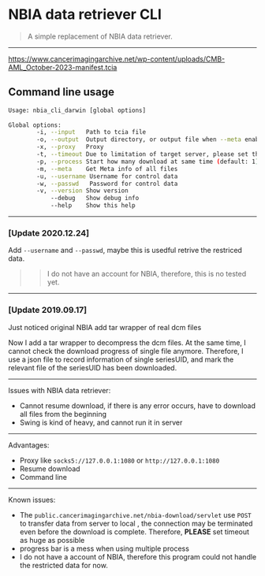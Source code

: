 # NBIA data retriever CLI

> A simple replacement of NBIA data retriever.

---

https://www.cancerimagingarchive.net/wp-content/uploads/CMB-AML_October-2023-manifest.tcia

## Command line usage

```bash
Usage: nbia_cli_darwin [global options]                                       
                                                                              
Global options:                                                               
        -i, --input   Path to tcia file
        -o, --output  Output directory, or output file when --meta enabled (default: downloads)            
        -x, --proxy   Proxy
        -t, --timeout Due to limitation of target server, please set this time out value as big as possible (default: 1200000)
        -p, --process Start how many download at same time (default: 1)
        -m, --meta    Get Meta info of all files
        -u, --username Username for control data
        -w, --passwd   Password for control data
        -v, --version Show version
            --debug   Show debug info
            --help    Show this help
```

---

### [Update 2020.12.24]

Add `--username` and `--passwd`, maybe this is usedful retrive the restriced data.

>> I do not have an account for  NBIA, therefore, this is no tested yet.

---

### [Update 2019.09.17]

Just noticed original NBIA add tar wrapper of real dcm files

Now I add a tar wrapper to decompress the dcm files.
At the same time, I cannot check the download progress of single file anymore.
Therefore, I use a json file to record information of single seriesUID, and mark the relevant file of the seriesUID has been downloaded.

---

Issues with NBIA data retriever:

- Cannot resume download, if there is any error occurs, have to download all files from the beginning
- Swing is kind of heavy, and cannot run it in server

---
Advantages:

- Proxy like `socks5://127.0.0.1:1080` or `http://127.0.0.1:1080`
- Resume download
- Command line

---

Known issues:

- The `public.cancerimagingarchive.net/nbia-download/servlet` use `POST` to transfer data from server to local
, the connection may be terminated even before the download is complete. Therefore, **PLEASE** set timeout as huge as possible
- progress bar is a mess when using multiple process
- I do not have a account of NBIA, therefore this program could not handle the restricted data for now.
